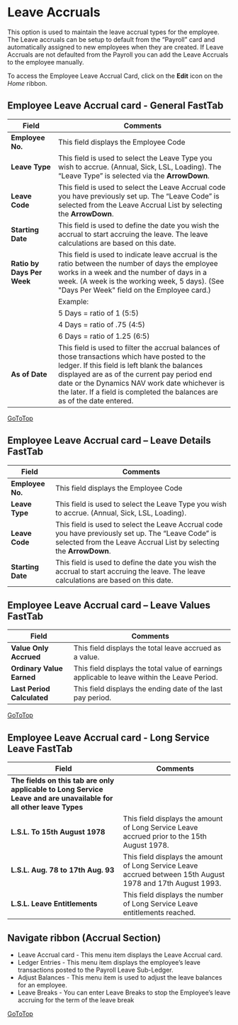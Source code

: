# Leave Accruals

This option is used to maintain the leave accrual types for the employee.  The Leave accruals can be setup to default from the “Payroll” card and automatically assigned to new employees when they are created.  If Leave Accruals are not defaulted from the Payroll you can add the Leave Accruals to the employee manually.

To access the Employee Leave Accrual Card, click on the **Edit** icon on the *Home* ribbon.
 
## Employee Leave Accrual card - General FastTab

 |Field|Comments|
 |---|---|
 |**Employee No.**|This field displays the Employee Code|
 |**Leave Type**|This field is used to select the Leave Type you wish to accrue.  (Annual, Sick, LSL, Loading).  The “Leave Type” is selected via the **ArrowDown**.|
 |**Leave Code**|This field is used to select the Leave Accrual code you have previously set up. The “Leave Code” is selected from the Leave Accrual List by selecting the **ArrowDown**.|
 |**Starting Date**|This field is used to define the date you wish the accrual to start accruing the leave.  The leave calculations are based on this date.|
 |**Ratio by Days Per Week**|This field is used to indicate leave accrual is the ratio between the number of days the employee works in a week and the number of days in a week. (A week is the working week, 5 days). (See "Days Per Week" field on the Employee card.)|
 ||Example:|
 ||            5 Days = ratio of 1 (5:5)|
 ||            4 Days = ratio of .75 (4:5)|
 ||            6 Days = ratio of 1.25 (6:5)|
 |**As of Date**|This field is used to filter the accrual balances of those transactions which have posted to the ledger. If this field is left blank the balances displayed are as of the current pay period end date or the Dynamics NAV work date whichever is the later. If a field is completed the balances are as of the date entered.|

[GoToTop](#leave-accruals)

## Employee Leave Accrual card – Leave Details FastTab

 |Field|Comments|
 |---|---|
 |**Employee No.**|This field displays the Employee Code|
 |**Leave Type**|This field is used to select the Leave Type you wish to accrue.  (Annual, Sick, LSL, Loading).|
 |**Leave Code**|This field is used to select the Leave Accrual code you have previously set up.  The “Leave Code” is selected from the Leave Accrual List by selecting the **ArrowDown**.|
 |**Starting Date**|This field is used to define the date you wish the accrual to start accruing the leave.  The leave calculations are based on this date.|
 

## Employee Leave Accrual card – Leave Values FastTab

|Field|Comments|
|---|---|
|**Value Only Accrued**|This field displays the total leave accrued as a value. |
|**Ordinary Value Earned**|This field displays the total value of earnings applicable to leave within the Leave Period.|
|**Last Period Calculated**|This field displays the ending date of the last pay period.|

[GoToTop](#leave-accruals)

 
## Employee Leave Accrual card - Long Service Leave FastTab

 |Field|Comments|
 |---|---|
 |**The fields on this tab are only applicable to Long Service Leave and are unavailable for all other leave Types**||
 |**L.S.L. To 15th August 1978**|This field displays the amount of Long Service Leave accrued prior to the 15th August 1978.|
 |**L.S.L. Aug. 78 to 17th Aug. 93**|This field displays the amount of Long Service Leave accrued between 15th August 1978 and 17th August 1993.|
 |**L.S.L. Leave Entitlements**|This field displays the number of Long Service Leave entitlements reached.|
 
 

## Navigate ribbon (Accrual Section)

* Leave Accrual card - This menu item displays the Leave Accrual card.
* Ledger Entries - This menu item displays the employee’s leave transactions posted to the Payroll Leave Sub-Ledger.
* Adjust Balances - This menu item is used to adjust the leave balances for an employee.
* Leave Breaks - You can enter Leave Breaks to stop the Employee’s leave accruing for the term of the leave break

[GoToTop](#leave-accruals)
